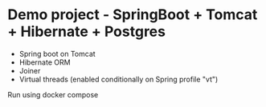 # Demo project - SpringBoot + Tomcat + Hibernate + Postgres

- Spring boot on Tomcat
- Hibernate ORM
- Joiner
- Virtual threads (enabled conditionally on Spring profile "vt")

Run using docker compose